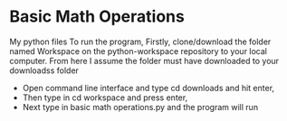 # Basic Math Operations
My python files
To run the program, Firstly, clone/download the folder named Workspace on the python-workspace repository to your local computer. From here I assume the folder must have downloaded to your downloadss folder

* Open command line interface and type cd downloads and hit enter, 
* Then type in cd workspace and press enter, 
* Next type in basic math operations.py and the program will run
